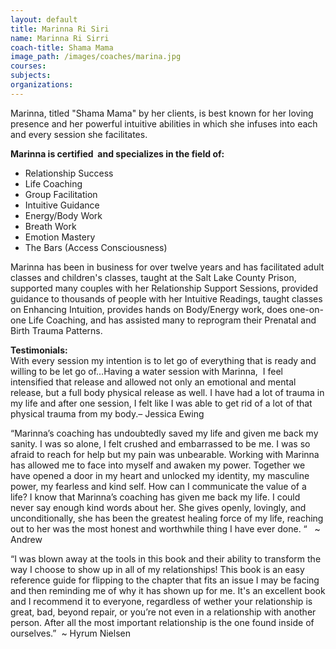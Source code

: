 ```yaml
---
layout: default
title: Marinna Ri Siri
name: Marinna Ri Sirri
coach-title: Shama Mama
image_path: /images/coaches/marina.jpg
courses:
subjects:
organizations:
---
```



Marinna, titled "Shama Mama" by her clients, is best known for her loving presence and her powerful intuitive abilities in which she infuses into each and every session she facilitates.

**Marinna is certified  and specializes in the field of:**

* Relationship Success
* Life Coaching
* Group Facilitation
* Intuitive Guidance
* Energy/Body Work
* Breath Work
* Emotion Mastery
* The Bars (Access Consciousness)


Marinna has been in business for over twelve years and has facilitated adult classes and children's classes, taught at the Salt Lake County Prison, supported many couples with her Relationship Support Sessions, provided guidance to thousands of people with her Intuitive Readings, taught classes on Enhancing Intuition, provides hands on Body/Energy work, does one-on-one Life Coaching, and has assisted many to reprogram their Prenatal and Birth Trauma Patterns.

**Testimonials:**
<br>With every session my intention is to let go of everything that is ready and willing to be let go of…Having a water session with Marinna,  I feel intensified that release and allowed not only an emotional and mental release, but a full body physical release as well. I have had a lot of trauma in my life and after one session, I felt like I was able to get rid of a lot of that physical trauma from my body.– Jessica Ewing

“Marinna’s coaching has undoubtedly saved my life and given me back my sanity. I was so alone, I felt crushed and embarrassed to be me. I was so afraid to reach for help but my pain was unbearable. Working with Marinna has allowed me to face into myself and awaken my power. Together we have opened a door in my heart and unlocked my identity, my masculine power, my fearless and kind self. How can I communicate the value of a life? I know that Marinna’s coaching has given me back my life. I could never say enough kind words about her. She gives openly, lovingly, and unconditionally, she has been the greatest healing force of my life, reaching out to her was the most honest and worthwhile thing I have ever done. “   ~ Andrew

“I was blown away at the tools in this book and their ability to transform the way I choose to show up in all of my relationships! This book is an easy reference guide for flipping to the chapter that fits an issue I may be facing and then reminding me of why it has shown up for me. It's an excellent book and I recommend it to everyone, regardless of wether your relationship is great, bad, beyond repair, or you’re not even in a relationship with another person. After all the most important relationship is the one found inside of ourselves.”  ~ Hyrum Nielsen